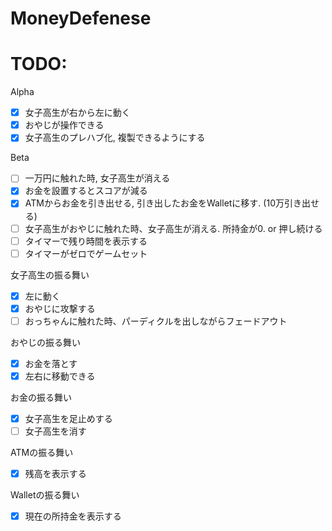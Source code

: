 # MoneyDefenese

# TODO:

Alpha

- [x] 女子高生が右から左に動く
- [x] おやじが操作できる
- [x] 女子高生のプレハブ化, 複製できるようにする

Beta

- [ ] 一万円に触れた時, 女子高生が消える
- [x] お金を設置するとスコアが減る
- [x] ATMからお金を引き出せる, 引き出したお金をWalletに移す. (10万引き出せる)
- [ ] 女子高生がおやじに触れた時、女子高生が消える. 所持金が0. or 押し続ける
- [ ] タイマーで残り時間を表示する
- [ ] タイマーがゼロでゲームセット

女子高生の振る舞い

- [x] 左に動く
- [x] おやじに攻撃する
- [ ] おっちゃんに触れた時、パーディクルを出しながらフェードアウト

おやじの振る舞い

- [x] お金を落とす
- [x] 左右に移動できる

お金の振る舞い

- [x] 女子高生を足止めする
- [ ] 女子高生を消す

ATMの振る舞い

- [x] 残高を表示する

Walletの振る舞い

- [x] 現在の所持金を表示する

